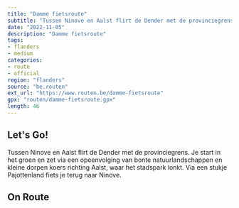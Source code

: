 ```yaml
---
title: "Damme fietsroute"
subtitle: "Tussen Ninove en Aalst flirt de Dender met de provinciegrens"
date: "2022-11-05"
description: "Damme fietsroute"
tags:
- flanders
- medium
categories:
- route
- official
region: "flanders"
source: "be.routen"
ext_url: "https://www.routen.be/damme-fietsroute"
gpx: "routen/damme-fietsroute.gpx"
length: 46
---
```


## Let's Go!

Tussen Ninove en Aalst flirt de Dender met de provinciegrens. Je start in het groen en zet via een opeenvolging van bonte natuurlandschappen en kleine dorpen koers richting Aalst, waar het stadspark lonkt. Via een stukje Pajottenland fiets je terug naar Ninove.

## On Route


